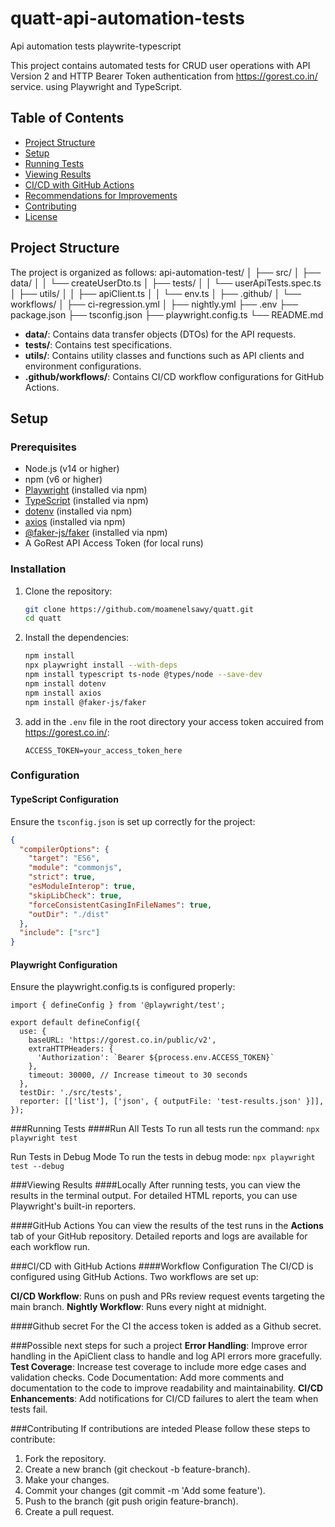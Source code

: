 # quatt-api-automation-tests
Api automation tests playwrite-typescript

This project contains automated tests for CRUD user operations with API Version 2
and HTTP Bearer Token authentication from https://gorest.co.in/ service. using Playwright and TypeScript.

## Table of Contents
- [Project Structure](#project-structure)
- [Setup](#setup)
- [Running Tests](#running-tests)
- [Viewing Results](#viewing-results)
- [CI/CD with GitHub Actions](#cicd-with-github-actions)
- [Recommendations for Improvements](#recommendations-for-improvements)
- [Contributing](#contributing)
- [License](#license)

## Project Structure
The project is organized as follows:
api-automation-test/
│
├── src/
│ ├── data/
│ │ └── createUserDto.ts
│ ├── tests/
│ │ └── userApiTests.spec.ts
│ ├── utils/
│ │ ├── apiClient.ts
│ │ └── env.ts
│
├── .github/
│ └── workflows/
│ ├── ci-regression.yml
│ ├── nightly.yml
├── .env
├── package.json
├── tsconfig.json
├── playwright.config.ts
└── README.md


- **data/**: Contains data transfer objects (DTOs) for the API requests.
- **tests/**: Contains test specifications.
- **utils/**: Contains utility classes and functions such as API clients and environment configurations.
- **.github/workflows/**: Contains CI/CD workflow configurations for GitHub Actions.

## Setup

### Prerequisites
- Node.js (v14 or higher)
- npm (v6 or higher)
- [Playwright](https://playwright.dev/) (installed via npm)
- [TypeScript](https://www.typescriptlang.org/) (installed via npm)
- [dotenv](https://www.npmjs.com/package/dotenv) (installed via npm)
- [axios](https://github.com/axios/axios) (installed via npm)
- [@faker-js/faker](https://www.npmjs.com/package/@faker-js/faker) (installed via npm)
-  A GoRest API Access Token (for local runs)


### Installation
1. Clone the repository:
    ```bash
    git clone https://github.com/moamenelsawy/quatt.git
    cd quatt
    ```

2. Install the dependencies:
    ```bash
    npm install
    npx playwright install --with-deps
    npm install typescript ts-node @types/node --save-dev
    npm install dotenv
    npm install axios
    npm install @faker-js/faker
    ```

3. add in the `.env` file in the root directory your access token accuired from https://gorest.co.in/:
    ```
    ACCESS_TOKEN=your_access_token_here
    ```

### Configuration

#### TypeScript Configuration
Ensure the `tsconfig.json` is set up correctly for the project:
```json
{
  "compilerOptions": {
    "target": "ES6",
    "module": "commonjs",
    "strict": true,
    "esModuleInterop": true,
    "skipLibCheck": true,
    "forceConsistentCasingInFileNames": true,
    "outDir": "./dist"
  },
  "include": ["src"]
}
```

#### Playwright Configuration
Ensure the playwright.config.ts is configured properly:
```
import { defineConfig } from '@playwright/test';

export default defineConfig({
  use: {
    baseURL: 'https://gorest.co.in/public/v2',
    extraHTTPHeaders: {
      'Authorization': `Bearer ${process.env.ACCESS_TOKEN}`
    },
    timeout: 30000, // Increase timeout to 30 seconds
  },
  testDir: './src/tests',
  reporter: [['list'], ['json', { outputFile: 'test-results.json' }]],
});
```
###Running Tests
####Run All Tests
To run all tests run the command:
``
npx playwright test
``

Run Tests in Debug Mode
To run the tests in debug mode:
``
npx playwright test --debug
``

###Viewing Results
####Locally
After running tests, you can view the results in the terminal output. For detailed HTML reports, you can use Playwright's built-in reporters.

####GitHub Actions
You can view the results of the test runs in the **Actions** tab of your GitHub repository. Detailed reports and logs are available for each workflow run.

###CI/CD with GitHub Actions
####Workflow Configuration
The CI/CD is configured using GitHub Actions. Two workflows are set up:

**CI/CD Workflow**: Runs on push and PRs review request events targeting the main branch.
**Nightly Workflow**: Runs every night at midnight.

####Github secret
For the CI the access token is added as a Github secret.

###Possible next steps for such a project
**Error Handling**: Improve error handling in the ApiClient class to handle and log API errors more gracefully.
**Test Coverage**: Increase test coverage to include more edge cases and validation checks.
Code Documentation: Add more comments and documentation to the code to improve readability and maintainability.
**CI/CD Enhancements**: Add notifications for CI/CD failures to alert the team when tests fail.

###Contributing
If contributions are inteded Please follow these steps to contribute:

1. Fork the repository.
2. Create a new branch (git checkout -b feature-branch).
3. Make your changes.
4. Commit your changes (git commit -m 'Add some feature').
5. Push to the branch (git push origin feature-branch).
6. Create a pull request.